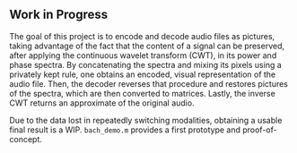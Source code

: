 ## Work in Progress

The goal of this project is to encode and decode audio files as pictures, taking advantage of the fact that the content of a signal can be preserved, after applying the continuous wavelet transform (CWT), in its power and phase spectra. 
By concatenating the spectra and mixing its pixels using a privately kept rule, one obtains an encoded, visual representation of the audio file. 
Then, the decoder reverses that procedure and restores pictures of the spectra, which are then converted to matrices. 
Lastly, the inverse CWT returns an approximate of the original audio. 

Due to the data lost in repeatedly switching modalities, obtaining a usable final result is a WIP. ```bach_demo.m``` provides a first prototype and proof-of-concept.
